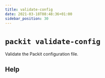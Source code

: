 ```yaml
---
title: validate-config
date: 2021-03-18T08:48:36+01:00
sidebar_position: 30
---
```

# `packit validate-config`

Validate the Packit configuration file.


## Help



